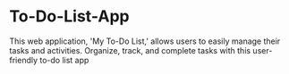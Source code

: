 # To-Do-List-App
This web application, 'My To-Do List,' allows users to easily manage their tasks and activities. Organize, track, and complete tasks with this user-friendly to-do list app
